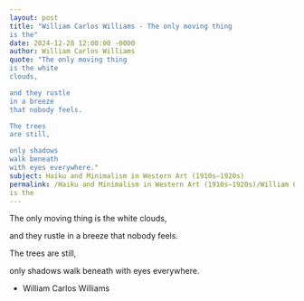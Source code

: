 ```yaml
---
layout: post
title: "William Carlos Williams - The only moving thing
is the"
date: 2024-12-28 12:00:00 -0000
author: William Carlos Williams
quote: "The only moving thing
is the white
clouds,

and they rustle
in a breeze
that nobody feels.

The trees
are still,

only shadows
walk beneath
with eyes everywhere."
subject: Haiku and Minimalism in Western Art (1910s–1920s)
permalink: /Haiku and Minimalism in Western Art (1910s–1920s)/William Carlos Williams/William Carlos Williams - The only moving thing
is the
---
```


The only moving thing
is the white
clouds,

and they rustle
in a breeze
that nobody feels.

The trees
are still,

only shadows
walk beneath
with eyes everywhere.

- William Carlos Williams

